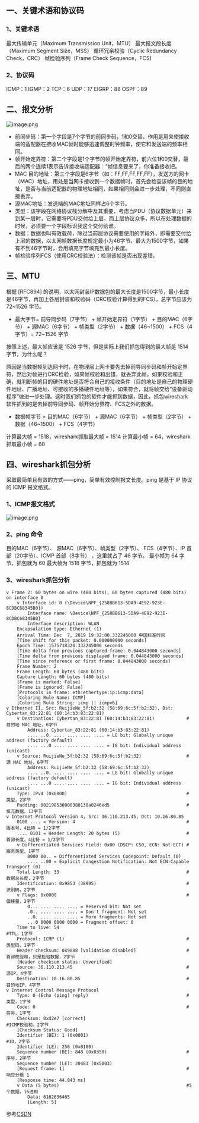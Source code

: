 ## 一、关键术语和协议码
### 1、关键术语
最大传输单元（Maximum Transmission Unit，MTU）
最大报文段长度（Maximum Segment Size，MSS）
循环冗余校验（Cyclic Redundancy Check，CRC）
帧检验序列（Frame Check Sequence，FCS)
### 2、协议码
ICMP：1
IGMP：2
TCP：6
UDP：17
EIGRP：88
OSPF：89
## 二、报文分析
![image.png](https://cdn.nlark.com/yuque/0/2020/png/1120372/1589166780629-4e6296b0-706d-4056-b05a-c4bceb36fa98.png#align=left&display=inline&height=238&margin=%5Bobject%20Object%5D&name=image.png&originHeight=476&originWidth=1063&size=439092&status=done&style=none&width=531.5)

- 前同步码：第一个字段是7个字节的前同步码，1和0交替，作用是用来使接收端的适配器在接收MAC帧时能够迅速调整时钟频率，使它和发送端的频率相同。
- 帧开始定界符：第二个字段是1个字节的帧开始定界符，前六位1和0交替，最后的两个连续1表示告诉接收端适配器：“帧信息要来了，你准备接收把。
- MAC 目的地址：第三个字段是6字节（如：FF,FF,FF,FF,FF），发送方的网卡（MAC）地址，用处是当网卡接收到一个数据帧时，首先会检查该帧的目的地址，是否与当前适配器的物理地址相同，如果相同则会进一步处理，不同则直接丢弃。
- 源MAC地址：发送端的MAC地址同样占6个字节。
- 类型：该字段在网络协议栈分解中及其重要，考虑当PDU（协议数据单元）来到某一层时，它需要将PDU交付给上层，而上层协议众多，所以在处理数据的时候，必须要一个字段标识我这个交付给谁。
- 数据：数据也叫有效载荷，除过当前层协议需要使用的字段外，即需要交付给上层的数据，以太网帧数据长度规定最小为46字节，最大为1500字节，如果有不到46字节时，会用填充字节填充到最小长度。
- 帧检验序列FCS（使用CRC校验法）：检测该帧是否出现差错。
## 三、MTU
根据 [RFC894] 的说明，以太网封装IP数据包的最大长度是1500字节，最小长度是46字节，再加上各层封装和校验码（CRC校验计算得到的FCS），总字节应该为 72~1526 字节。

- 最大字节= 前导同步码（7字节） + 帧开始定界符（1字节） + 目的MAC（6字节） + 源MAC（6字节） + 帧类型（2字节） + 数据（46~1500） + FCS（4字节）= 72~1526 字节

按照上述，最大帧应该是 1526 字节，但是实际上我们抓包得到的最大帧是 1514 字节，为什么呢？

原因是当数据帧到达网卡时，在物理层上网卡要先去掉前导同步码和帧开始定界符，然后对帧进行CRC检验，如果帧校验和出错，就丢弃此帧。如果校验和正确，就判断帧的目的硬件地址是否符合自己的接收条件（目的地址是自己的物理硬件地址、广播地址、可接收的多播硬件地址等），如果符合，就将帧交给“设备驱动程序”做进一步处理。这时我们抓包的软件才能抓到数据，因此，抓包wireshark软件抓到的是去掉前导同步码、帧开始分界符、FCS之外的数据。

- 数据帧字节 = 目的MAC（6字节） + 源MAC（6字节） + 帧类型（2字节） + 数据（46~1500） + FCS（4字节）

计算最大帧 = 1518，wireshark抓取最大帧 = 1514
计算最小帧 = 64，wireshark抓取最小帧 = 60

## 四、wireshark抓包分析
采取最简单且有效的方式——ping，简单有效控制报文长度。ping 是基于 IP 协议的 ICMP 报文格式。
### 1、ICMP报文格式
![image.png](https://cdn.nlark.com/yuque/0/2020/png/1120372/1589166882516-97dbd5a5-9be4-434d-8030-5be128926593.png#align=left&display=inline&height=417&margin=%5Bobject%20Object%5D&name=image.png&originHeight=834&originWidth=1009&size=142152&status=done&style=none&width=504.5)
### 2、ping 命令
目的MAC（6字节）、 源MAC（6字节）、帧类型（2字节）、 FCS（4字节）、IP 首部（20字节）、ICMP 首部（8字节） ，这里就占了 46 字节。
最小帧为 64 字节，抓包就为 60
最大帧为 1518 字节，抓包就为 1514

### 3、wireshark抓包分析
```
v Frame 2: 60 bytes on wire (480 bits), 60 bytes captured (480 bits) on interface 0
    v Interface id: 0 (\Device\NPF_{258BB613-5DA9-4E92-923E-8CDBC68345B0})
        Interface name: \Device\NPF_{258BB613-5DA9-4E92-923E-8CDBC68345B0}
        Interface description: WLAN
    Encapsulation type: Ethernet (1)
    Arrival Time: Dec  7, 2019 19:32:00.332245000 中国标准时间
    [Time shift for this packet: 0.000000000 seconds]
    Epoch Time: 1575718320.332245000 seconds
    [Time delta from previous captured frame: 0.044843000 seconds]
    [Time delta from previous displayed frame: 0.044843000 seconds]
    [Time since reference or first frame: 0.044843000 seconds]
    Frame Number: 2
    Frame Length: 60 bytes (480 bits)
    Capture Length: 60 bytes (480 bits)
    [Frame is marked: False]
    [Frame is ignored: False]
    [Protocols in frame: eth:ethertype:ip:icmp:data]
    [Coloring Rule Name: ICMP]
    [Coloring Rule String: icmp || icmpv6]
v Ethernet II, Src: RuijieNe_5f:b2:32 (58:69:6c:5f:b2:32), Dst: Cybertan_83:22:81 (60:14:b3:83:22:81)
    v Destination: Cybertan_83:22:81 (60:14:b3:83:22:81)			#目的地 MAC 地址，6字节
        Address: Cybertan_83:22:81 (60:14:b3:83:22:81)
        .... ..0. .... .... .... .... = LG bit: Globally unique address (factory default)
        .... ...0 .... .... .... .... = IG bit: Individual address (unicast)
    v Source: RuijieNe_5f:b2:32 (58:69:6c:5f:b2:32)					#源 MAC 地址，6字节
        Address: RuijieNe_5f:b2:32 (58:69:6c:5f:b2:32)
        .... ..0. .... .... .... .... = LG bit: Globally unique address (factory default)
        .... ...0 .... .... .... .... = IG bit: Individual address (unicast)
    Type: IPv4 (0x0800)												#类型，2字节
    Padding: 002198530000380130a0246ed5								#填充数据，13字节
v Internet Protocol Version 4, Src: 36.110.213.45, Dst: 10.16.80.85
    0100 .... = Version: 4											#版本号，4比特 = 1/2字节
    .... 0101 = Header Length: 20 bytes (5)							#首部长度，4比特 = 1/2字节
    v Differentiated Services Field: 0x00 (DSCP: CS0, ECN: Not-ECT) #服务类型，1字节
        0000 00.. = Differentiated Services Codepoint: Default (0)
        .... ..00 = Explicit Congestion Notification: Not ECN-Capable Transport (0)
    Total Length: 33												#数据总长度，2字节
    Identification: 0x9853 (38995)									#识别码，2字节
    v Flags: 0x0000													#偏移量，2字节
        0... .... .... .... = Reserved bit: Not set
        .0.. .... .... .... = Don't fragment: Not set
        ..0. .... .... .... = More fragments: Not set
		...0 0000 0000 0000 = Fragment offset: 0
    Time to live: 54												#TTL，1字节
    Protocol: ICMP (1)												#类型码，1字节
    Header checksum: 0x9888 [validation disabled]					#首部校验和，只是检验数据，2字节
    [Header checksum status: Unverified]
    Source: 36.110.213.45											#源IP，4字节
    Destination: 10.16.80.85										#目的地IP，4字节
v Internet Control Message Protocol
    Type: 0 (Echo (ping) reply)										#类型，1字节
    Code: 0															#符号，1字节
    Checksum: 0xd2e7 [correct]										#ICMP校验和，2字节
    [Checksum Status: Good]
    Identifier (BE): 1 (0x0001)										#ID，2字节
    Identifier (LE): 256 (0x0100)
    Sequence number (BE): 848 (0x0350)								#序号，2字节
    Sequence number (LE): 20483 (0x5003)
    [Request frame: 1]												#响应分组 1
    [Response time: 44.843 ms]
    v Data (5 bytes)												#5个数据，16进制
        Data: 6162636465
        [Length: 5]

```
参考[CSDN](https://blog.csdn.net/weixin_42109012/java/article/details/103438322)
